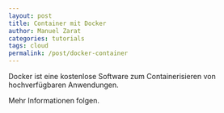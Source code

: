 ```yaml
---
layout: post
title: Container mit Docker
author: Manuel Zarat
categories: tutorials
tags: cloud
permalink: /post/docker-container
---
```


Docker ist eine kostenlose Software zum Containerisieren von hochverfügbaren Anwendungen.

<!--excerpt_separator-->

Mehr Informationen folgen.
